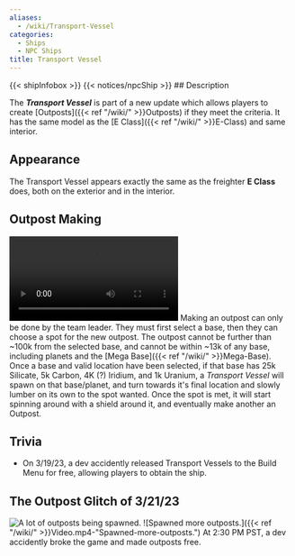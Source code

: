 ```yaml
---
aliases:
  - /wiki/Transport-Vessel
categories:
  - Ships
  - NPC Ships
title: Transport Vessel
---
```


{{< shipInfobox >}} {{< notices/npcShip >}} ## Description

The **_Transport Vessel_** is part of a new update which allows players to create [Outposts]({{< ref "/wiki/" >}}Outposts) if they meet the criteria. It has the same model as the [E Class]({{< ref "/wiki/" >}}E-Class) and same interior.

## Appearance

The Transport Vessel appears exactly the same as the freighter **E Class** does, both on the exterior and in the interior.

## Outpost Making

![A Transport Vessel making an
outpost](Video2.mp4 "A Transport Vessel making an outpost") Making an outpost can only be done by the team leader. They must first select a base, then they can choose a spot for the new outpost. The outpost cannot be further than ~100k from the selected base, and cannot be within ~13k of any base, including planets and the [Mega Base]({{< ref "/wiki/" >}}Mega-Base). Once a base and valid location have been selected, if that base has 25k Silicate, 5k Carbon, 4K (?) Iridium, and 1k Uranium, a _Transport Vessel_ will spawn on that base/planet, and turn towards it's final location and slowly lumber on its own to the spot wanted. Once the spot is met, it will start spinning around with a shield around it, and eventually make another an Outpost.

## Trivia

- On 3/19/23, a dev accidently released Transport Vessels to the Build Menu for free, allowing players to obtain the ship.

## The Outpost Glitch of 3/21/23

![A lot of outposts being
spawned.](RobloxScreenShot20230321_143104656.png "A lot of outposts being spawned.") ![Spawned more outposts.]({{< ref "/wiki/" >}}Video.mp4-"Spawned-more-outposts.") At 2:30 PM PST, a dev accidently broke the game and made outposts free.
